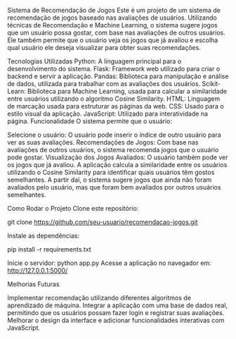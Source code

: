 Sistema de Recomendação de Jogos
Este é um projeto de um sistema de recomendação de jogos baseado nas avaliações de usuários. Utilizando técnicas de Recomendação e Machine Learning, o sistema sugere jogos que um usuário possa gostar, com base nas avaliações de outros usuários. Ele também permite que o usuário veja os jogos que já avaliou e escolha qual usuário ele deseja visualizar para obter suas recomendações.

Tecnologias Utilizadas
Python: A linguagem principal para o desenvolvimento do sistema.
Flask: Framework web utilizado para criar o backend e servir a aplicação.
Pandas: Biblioteca para manipulação e análise de dados, utilizada para trabalhar com as avaliações dos usuários.
Scikit-Learn: Biblioteca para Machine Learning, usada para calcular a similaridade entre usuários utilizando o algoritmo Cosine Similarity.
HTML: Linguagem de marcação usada para estruturar as páginas da web.
CSS: Usado para o estilo visual da aplicação.
JavaScript: Utilizado para interatividade na página.
Funcionalidade
O sistema permite que o usuário:

Selecione o usuário: O usuário pode inserir o índice de outro usuário para ver as suas avaliações.
Recomendações de Jogos: Com base nas avaliações de outros usuários, o sistema recomenda jogos que o usuário pode gostar.
Visualização dos Jogos Avaliados: O usuário também pode ver os jogos que já avaliou.
A aplicação calcula a similaridade entre os usuários utilizando o Cosine Similarity para identificar quais usuários têm gostos semelhantes. A partir daí, o sistema sugere jogos que ainda não foram avaliados pelo usuário, mas que foram bem avaliados por outros usuários semelhantes.

Como Rodar o Projeto
Clone este repositório:

git clone https://github.com/seu-usuario/recomendacao-jogos.git

Instale as dependências:

pip install -r requirements.txt

Inicie o servidor:
python app.py
Acesse a aplicação no navegador em: http://127.0.0.1:5000/

    
Melhorias Futuras

Implementar recomendação utilizando diferentes algoritmos de aprendizado de máquina.
Integrar a aplicação com uma base de dados real, permitindo que os usuários possam fazer login e registrar suas avaliações.
Melhorar o design da interface e adicionar funcionalidades interativas com JavaScript.
